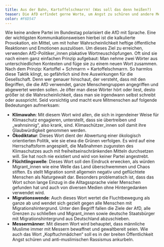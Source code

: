 ```yaml
---
title: Aus der Bahn, Kartoffelschmarrn! (Was soll das denn heißen?)
teaser: Die AfD erfindet gerne Worte, um Angst zu schüren und andere Menschen anzugreifen. Einige Beispiele und ihre Bedeutungen.
color: #F6D547
---
```


Wie keine andere Partei im Bundestag polarisiert die AfD mit Sprache. Eine der wichtigsten Kommunikationsweisen hierbei ist die kalkulierte Provokation, ein Mittel, um mit hoher Wahrscheinlichkeit heftige öffentliche Reaktionen und Emotionen auszulösen. Um dieses Ziel zu erreichen, verwenden AfD-Politiker_innen plakative Wortneuschöpfungen. Oft sind sie nach einem ganz einfachen Prinzip aufgebaut: Man nehme zwei Wörter aus unterschiedlichen Kontexten und füge sie zu einem neuen Wort zusammen. Nach dem Prinzip: Kartoffel + Schmarrn = Kartoffelschmarrn. 
So harmlos diese Taktik klingt, so gefährlich sind ihre Auswirkungen für die Gesellschaft. Denn wer genauer hinschaut, der versteht, dass mit den Begriffen, die die AfD verwendet, ganze Menschengruppen angegriffen und abgewertet werden sollen. Je öfter man diese Wörter hört oder liest, desto größer ist die Wahrscheinlichkeit, dass man sie irgendwann selbst schreibt oder ausspricht. Seid vorsichtig und macht eure Mitmenschen auf folgende Bedeutungen aufmerksam:

- **Klimawahn**: Mit diesem Wort wird allen, die sich in irgendeiner Weise für Klimaschutz engagieren, unterstellt, dass sie übertreiben und „wahnsinnig“, also krank, sind. Klimaschützer_innen soll damit ihre Glaubwürdigkeit genommen werden.
- **Ökodiktatur**: Dieses Wort dient der Abwertung einer ökologisch orientierten Politik, wie sie etwa die Grünen verfolgen. Es wird auf eine Herrschaftsform angespielt, die Maßnahmen zugunsten des Klimaschutzes auch mit freiheitseinschränkenden Mitteln durchsetzen will. Sie hat noch nie existiert und wird von keiner Partei angestrebt.
- **Flüchtlingswelle**: Dieses Wort soll den Eindruck erwecken, als würden Migrant_innen wie eine Welle das Land überschwemmen und Chaos stiften. Es stellt Migration somit allgemein negativ und geflüchtete Menschen als Naturgewalt dar. Besonders problematisch ist, dass das Wort schon lange Einzug in die Alltagssprache vieler Menschen gefunden hat und auch von diversen Medien ohne Hintergedanken verwendet wird.
- **Migrationswende**: Auch dieses Wort wertet die Fluchtbewegung als ganze ab und wendet sich gezielt gegen alle Menschen mit Migrationshintergrund. Unter den Begriff fallen die Ziele der AfD, alle Grenzen zu schließen und Migrant_innen sowie deutsche Staatsbürger mit Migrationshintergrund aus Deutschland abzuschieben.
- **Messermänner**: Mit diesem Wort wird behauptet, dass männliche Muslime immer mit Messern bewaffnet und gewaltbereit seien. Wie auch das Wort „Kopftuchmädchen“ soll es in der breiten Öffentlichkeit Angst schüren und anti-muslimischen Rassismus ankurbeln.
